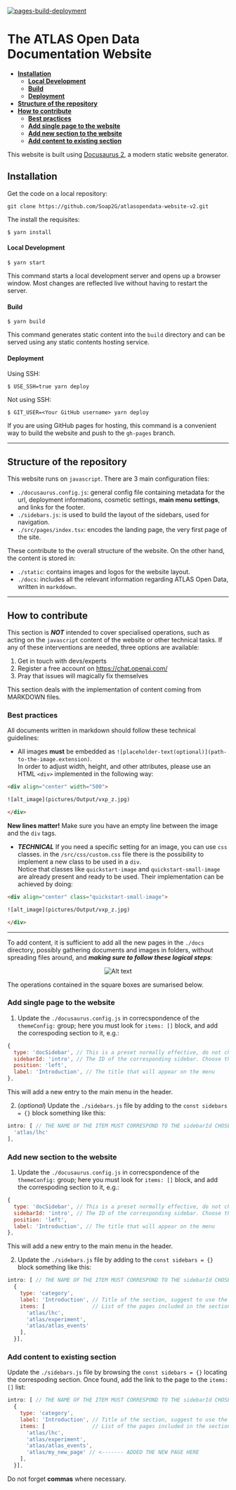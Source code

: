 [![pages-build-deployment](https://github.com/Soap2G/atlasopendata-website-v2/actions/workflows/pages/pages-build-deployment/badge.svg)](https://github.com/Soap2G/atlasopendata-website-v2/actions/workflows/pages/pages-build-deployment)

# The ATLAS Open Data Documentation Website

- **[Installation](#installation)**
    - **[Local Development](#local-development)**
    - **[Build](#build)**
    - **[Deployment](#deployment)**
- **[Structure of the repository](#structure-of-the-repository)** 
- **[How to contribute](#how-to-contribute)**
    - **[Best practices](#best-practices)**
    - **[Add single page to the website](#add-single-page-to-the-website)**
    - **[Add new section to the website](#add-new-section-to-the-website)**
    - **[Add content to existing section](#add-content-to-existing-section)**


This website is built using [Docusaurus 2](https://docusaurus.io/), a modern static website generator.

## Installation
Get the code on a local repository:
```
git clone https://github.com/Soap2G/atlasopendata-website-v2.git
```
The install the requisites:
```
$ yarn install
```

#### Local Development

```
$ yarn start
```

This command starts a local development server and opens up a browser window. Most changes are reflected live without having to restart the server.

#### Build

```
$ yarn build
```

This command generates static content into the `build` directory and can be served using any static contents hosting service.

#### Deployment

Using SSH:

```
$ USE_SSH=true yarn deploy
```

Not using SSH:

```
$ GIT_USER=<Your GitHub username> yarn deploy
```

If you are using GitHub pages for hosting, this command is a convenient way to build the website and push to the `gh-pages` branch.

---

## Structure of the repository

This website runs on `javascript`. There are 3 main configuration files:
- `./docusaurus.config.js`: general config file containing metadata for the url, deployment informations, cosmetic settings, **main menu settings**, and links for the footer. 
- `./sidebars.js`: is used to build the layout of the sidebars, used for navigation.
- `./src/pages/index.tsx`: encodes the landing page, the very first page of the site.

These contribute to the overall structure of the website. 
On the other hand, the content is stored in: 
- `./static`: contains images and logos for the website layout.
- `./docs`: includes all the relevant information regarding ATLAS Open Data, written in `markddown`.

---

## How to contribute

This section is _**NOT**_ intended to cover specialised operations, such as acting on the `javascript` content of the website or other technical tasks. 
If any of these interventions are needed, three options are available:
1. Get in touch with devs/experts
2. Register a free account on https://chat.openai.com/
3. Pray that issues will magically fix themselves

This section deals with the implementation of content coming from MARKDOWN files. <br>

### Best practices
All documents written in markdown should follow these technical guidelines:
- All images **must** be embedded as `![placeholder-text(optional)](path-to-the-image.extension)`. <br>
  In order to adjust width, height, and other attributes, please use an HTML `<div>` implemented in the following way:
```html
<div align="center" width="500">

![alt_image](pictures/Output/vxp_z.jpg)

</div>
```
**New lines matter!** Make sure you have an empty line between the image and the `div` tags.

- _**TECHNICAL**_ If you need a specific setting for an image, you can use `css` classes. in the `/src/css/custom.css` file there is the possibility to implement a new class to be used in a `div`. <br>
  Notice that classes like `quickstart-image` and `quickstart-small-image` are already present and ready to be used. Their implementation can be achieved by doing:
```html
<div align="center" class="quickstart-small-image">

![alt_image](pictures/Output/vxp_z.jpg)

</div>
```

---

To add content, it is sufficient to add all the new pages in the `./docs` directory, possibly gathering documents and images in folders, without spreading files around, and _**making sure to follow these logical steps**_:

<div align="center">

![Alt text](static/img/graph.png)

</div>
The operations contained in the square boxes are sumarised below.

### Add single page to the website
1. Update the `./docusaurus.config.js` in correcspondence of the `themeConfig:` group; here you must look for `items: []` block, and add the correspoding section to it, e.g.:
```js
{
  type: 'docSidebar', // This is a preset normally effective, do not change
  sidebarId: 'intro', // The ID of the corresponding sidebar. Choose the name wisely, this will be needed after.
  position: 'left',
  label: 'Introduction', // The title that will appear on the menu
},
```
This will add a new entry to the main menu in the header.

2. (_optional_) Update the `./sidebars.js` file by adding to the `const sidebars = {}` block something like this:
```js
intro: [ // THE NAME OF THE ITEM MUST CORRESPOND TO THE sidebarId CHOSEN BEFORE!!!
  'atlas/lhc'
],
```

### Add new section to the website
1. Update the `./docusaurus.config.js` in correcspondence of the `themeConfig:` group; here you must look for `items: []` block, and add the correspoding section to it, e.g.:
```js
{
  type: 'docSidebar', // This is a preset normally effective, do not change
  sidebarId: 'intro', // The ID of the corresponding sidebar. Choose the name wisely, this will be needed after.
  position: 'left',
  label: 'Introduction', // The title that will appear on the menu
},
```
This will add a new entry to the main menu in the header.

2. Update the `./sidebars.js` file by adding to the `const sidebars = {}` block something like this:
```js
intro: [ // THE NAME OF THE ITEM MUST CORRESPOND TO THE sidebarId CHOSEN BEFORE!!!
  {
    type: 'category',
    label: 'Introduction', // Title of the section, suggest to use the same used above
    items: [               // List of the pages included in the section, considering as the base path ./docs/
      'atlas/lhc', 
      'atlas/experiment', 
      'atlas/atlas_events'
    ],
  }],
```
### Add content to existing section

Update the `./sidebars.js` file by browsing the `const sidebars = {}` locating the correspoding section. Once found, add the link to the page to the `items: []` list:
```js
intro: [ // THE NAME OF THE ITEM MUST CORRESPOND TO THE sidebarId CHOSEN BEFORE!!!
  {
    type: 'category',
    label: 'Introduction', // Title of the section, suggest to use the same used above
    items: [               // List of the pages included in the section, considering as the base path ./docs/
      'atlas/lhc', 
      'atlas/experiment', 
      'atlas/atlas_events',
      'atlas/my_new_page' // <------- ADDED THE NEW PAGE HERE
    ],
  }],
```
Do not forget **commas** where necessary.

